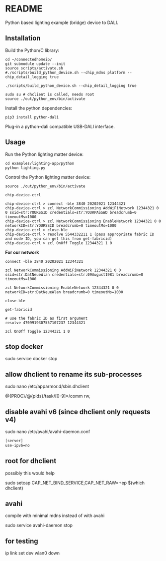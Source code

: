 # README

Python based lighting example (bridge) device to DALI.

## Installation

Build the Python/C library:

```shell
cd ~/connectedhomeip/
git submodule update --init
source scripts/activate.sh
#./scripts/build_python_device.sh --chip_mdns platform --chip_detail_logging true

./scripts/build_python_device.sh --chip_detail_logging true

sudo su # dhclient is called, needs root
source ./out/python_env/bin/activate
```

Install the python dependencies:

```shell
pip3 install python-dali
```

Plug-in a python-dali compatible USB-DALI interface.

## Usage

Run the Python lighting matter device:

```shell
cd examples/lighting-app/python
python lighting.py
```

Control the Python lighting matter device:

```shell
source ./out/python_env/bin/activate

chip-device-ctrl

chip-device-ctrl > connect -ble 3840 20202021 12344321
chip-device-ctrl > zcl NetworkCommissioning AddWiFiNetwork 12344321 0 0 ssid=str:YOURSSID credentials=str:YOURPASSWD breadcrumb=0 timeoutMs=1000
chip-device-ctrl > zcl NetworkCommissioning EnableNetwork 12344321 0 0 networkID=str:YOURSSID breadcrumb=0 timeoutMs=1000
chip-device-ctrl > close-ble
chip-device-ctrl > resolve 5544332211 1 (pass appropriate fabric ID and node ID, you can get this from get-fabricid)
chip-device-ctrl > zcl OnOff Toggle 12344321 1 0
```

**For our network**

```shell
connect -ble 3840 20202021 12344321

zcl NetworkCommissioning AddWiFiNetwork 12344321 0 0 ssid=str:DatNeueWlan credentials=str:09August1981 breadcrumb=0 timeoutMs=1000

zcl NetworkCommissioning EnableNetwork 12344321 0 0 networkID=str:DatNeueWlan breadcrumb=0 timeoutMs=1000

close-ble

get-fabricid

# use the fabric ID as first argument
resolve 4709919307557107237 12344321

zcl OnOff Toggle 12344321 1 0
```

## stop docker

sudo service docker stop

## allow dhclient to rename its sub-processes

sudo nano /etc/apparmor.d/sbin.dhclient

@{PROC}/@{pids}/task/[0-9]\*/comm rw,

## disable avahi v6 (since dhclient only requests v4)

sudo nano /etc/avahi/avahi-daemon.conf

```txt
[server]
use-ipv6=no
```

## root for dhclient

possibly this would help

sudo setcap CAP_NET_BIND_SERVICE,CAP_NET_RAW=+ep \$(which dhclient)

## avahi

compile with minimal mdns instead of with avahi

sudo service avahi-daemon stop

## for testing

ip link set dev wlan0 down
